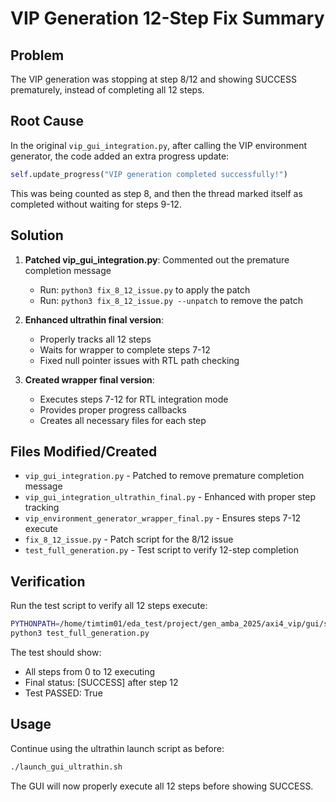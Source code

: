 # VIP Generation 12-Step Fix Summary

## Problem
The VIP generation was stopping at step 8/12 and showing SUCCESS prematurely, instead of completing all 12 steps.

## Root Cause
In the original `vip_gui_integration.py`, after calling the VIP environment generator, the code added an extra progress update:
```python
self.update_progress("VIP generation completed successfully!")
```
This was being counted as step 8, and then the thread marked itself as completed without waiting for steps 9-12.

## Solution
1. **Patched vip_gui_integration.py**: Commented out the premature completion message
   - Run: `python3 fix_8_12_issue.py` to apply the patch
   - Run: `python3 fix_8_12_issue.py --unpatch` to remove the patch

2. **Enhanced ultrathin final version**: 
   - Properly tracks all 12 steps
   - Waits for wrapper to complete steps 7-12 
   - Fixed null pointer issues with RTL path checking

3. **Created wrapper final version**:
   - Executes steps 7-12 for RTL integration mode
   - Provides proper progress callbacks
   - Creates all necessary files for each step

## Files Modified/Created
- `vip_gui_integration.py` - Patched to remove premature completion message
- `vip_gui_integration_ultrathin_final.py` - Enhanced with proper step tracking
- `vip_environment_generator_wrapper_final.py` - Ensures steps 7-12 execute
- `fix_8_12_issue.py` - Patch script for the 8/12 issue
- `test_full_generation.py` - Test script to verify 12-step completion

## Verification
Run the test script to verify all 12 steps execute:
```bash
PYTHONPATH=/home/timtim01/eda_test/project/gen_amba_2025/axi4_vip/gui/src \
python3 test_full_generation.py
```

The test should show:
- All steps from 0 to 12 executing
- Final status: [SUCCESS] after step 12
- Test PASSED: True

## Usage
Continue using the ultrathin launch script as before:
```bash
./launch_gui_ultrathin.sh
```

The GUI will now properly execute all 12 steps before showing SUCCESS.